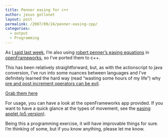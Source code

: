 ```yaml
---
title: Penner easing for c++
author: jesus gollonet
layout: post
permalink: /2007/09/24/penner-easing-cpp/
categories:
  - output
  - Programming
---
```

As [I said last week][1], I&#8217;m also using [robert penner&#8217;s easing equations][2] in [openFrameworks][3], so I&#8217;ve ported them to c++. 

This has been relatively straightforward, but, as with the actionscript to java conversion, I&#8217;ve run into some nuances between languages and I&#8217;ve definitely learned the hard way (read &#8220;wasting some hours of my life&#8221;) why [pre and post increment operators can be evil][4]. 

[Grab them here][5]

For usage, you can have a look at the openFrameworks app provided. If you want to have a quick glance at the types of movement, see the [easing applet (p5 version)][6].

Being this a programming exercise, it will have improvable things for sure. I&#8217;m thinking of some, but if you know anything, please let me know.

 [1]: http://www.jesusgollonet.com/blog/2007/09/16/penner-easing-processing-library/
 [2]: http://robertpenner.com/easing/
 [3]: http://openframeworks.cc
 [4]: http://www.adp-gmbh.ch/blog/2005/march/17.html
 [5]: http://jesusgollonet.com/openFrameworks/cppPennerEasing.zip
 [6]: http://jesusgollonet.com/processing/pennerEasing/